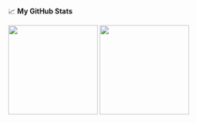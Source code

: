 :chart_with_upwards_trend: **My GitHub Stats**
<p>
  <img height="180em" src="https://github-readme-stats.vercel.app/api?username=Nabeel7801&show_icons=true&hide_border=true&theme=cobalt&count_private=true&include_all_commits=false" />
  <img height="180em" src="https://github-readme-stats.vercel.app/api/top-langs/?username=Nabeel7801&show_icons=true&hide_border=true&theme=cobalt&hide=hlsl,shaderlab&exclude_repo=OCRAIProject&layout=compact&langs_count=8"/>
</p>
